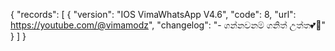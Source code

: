 {
  "records": [
    {
      "version": "IOS VimaWhatsApp V4.6",
      "code": 8,
      "url": https://youtube.com/@vimamodz",
      "changelog": "- ගන්නවනම් ගනිත් උත්ත💕🤣"
    }
  ]
}
